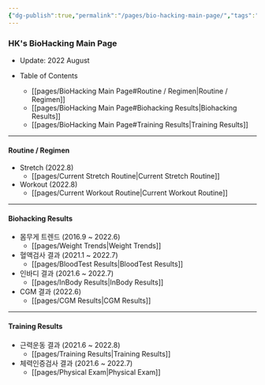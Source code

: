 ```yaml
---
{"dg-publish":true,"permalink":"/pages/bio-hacking-main-page/","tags":"gardenEntry","dgHomeLink":true,"dgPassFrontmatter":false}
---
```



### HK's BioHacking Main Page

- Update: 2022 August


- Table of Contents
	- [[pages/BioHacking Main Page#Routine / Regimen|Routine / Regimen]]
	- [[pages/BioHacking Main Page#Biohacking Results|Biohacking Results]]
	- [[pages/BioHacking Main Page#Training Results|Training Results]]



<div style="page-break-after: always;"></div>

---

#### Routine / Regimen
- Stretch (2022.8)
	- [[pages/Current Stretch Routine|Current Stretch Routine]]
- Workout (2022.8)
	- [[pages/Current Workout Routine|Current Workout Routine]]



<div style="page-break-after: always;"></div>

---


#### Biohacking Results
- 몸무게 트렌드 (2016.9 ~ 2022.6)
	- [[pages/Weight Trends|Weight Trends]]
- 혈액검사 결과 (2021.1 ~ 2022.7)
	- [[pages/BloodTest Results|BloodTest Results]]
- 인바디 결과 (2021.6 ~ 2022.7)
	- [[pages/InBody Results|InBody Results]]
- CGM 결과 (2022.6)
	- [[pages/CGM Results|CGM Results]]


<div style="page-break-after: always;"></div>

---

#### Training Results
- 근력운동 결과 (2021.6 ~ 2022.8)
	- [[pages/Training Results|Training Results]]
- 체력인증검사 결과 (2021.6 ~ 2022.7)
	- [[pages/Physical Exam|Physical Exam]]


